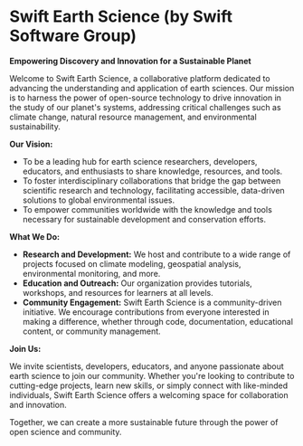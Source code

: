# Swift Earth Science (by Swift Software Group)

**Empowering Discovery and Innovation for a Sustainable Planet**

Welcome to Swift Earth Science, a collaborative platform dedicated to advancing the understanding and application of earth sciences. Our mission is to harness the power of open-source technology to drive innovation in the study of our planet's systems, addressing critical challenges such as climate change, natural resource management, and environmental sustainability.

**Our Vision:**

- To be a leading hub for earth science researchers, developers, educators, and enthusiasts to share knowledge, resources, and tools.
- To foster interdisciplinary collaborations that bridge the gap between scientific research and technology, facilitating accessible, data-driven solutions to global environmental issues.
- To empower communities worldwide with the knowledge and tools necessary for sustainable development and conservation efforts.

**What We Do:**
- **Research and Development:** We host and contribute to a wide range of projects focused on climate modeling, geospatial analysis, environmental monitoring, and more.
- **Education and Outreach:** Our organization provides tutorials, workshops, and resources for learners at all levels.
- **Community Engagement:** Swift Earth Science is a community-driven initiative. We encourage contributions from everyone interested in making a difference, whether through code, documentation, educational content, or community management.

**Join Us:**

We invite scientists, developers, educators, and anyone passionate about earth science to join our community. Whether you're looking to contribute to cutting-edge projects, learn new skills, or simply connect with like-minded individuals, Swift Earth Science offers a welcoming space for collaboration and innovation.

Together, we can create a more sustainable future through the power of open science and community.

